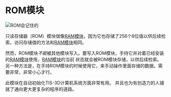 # ROM模块
![ROM会记住的](item:tis3d:read_only_memory_module)

只读存储器（ROM）模块很像[RAM模块](random_access_memory_module.md)，因为它也存储了256个8位值以供后续检索，访问存储值的方法和[RAM模块](random_access_memory_module.md)相同。

然而，ROM模块*不能*被其他模块写入。要写入ROM模块，手持它并对着已经安装的[RAM模块](random_access_memory_module.md)使用，[RAM模块](random_access_memory_module.md)的当前 状态就会被ROM模块存储，以供后续检索。
另一种方法是，在手持ROM模块的时候使用它，来手动操作里面存储的数据。需要非常，非常小心才行。

此模块在自动初始化TIS-3D计算机系统方面非常有用。 并且也为有创造力的人铺就了通向更大更复杂的程序的道路。
